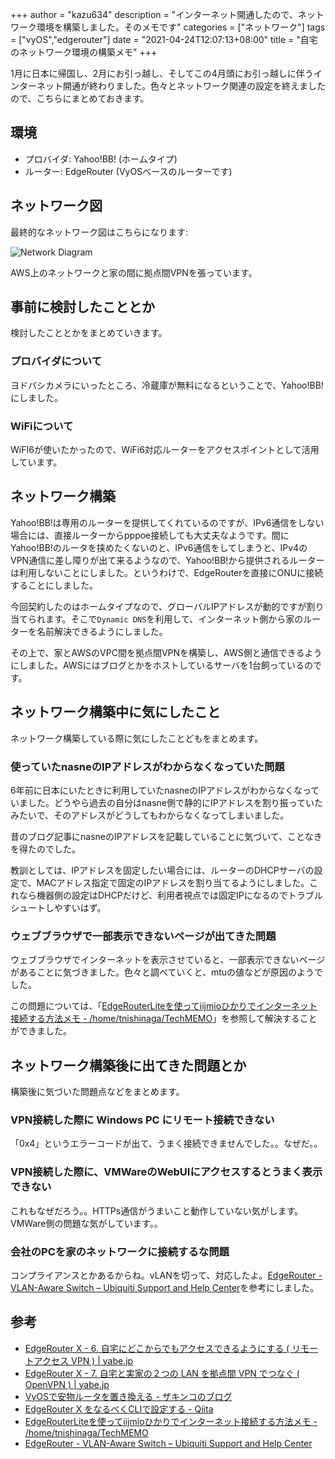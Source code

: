 +++
author = "kazu634"
description = "インターネット開通したので、ネットワーク環境を構築しました。そのメモです"
categories = ["ネットワーク"]
tags = ["vyOS","edgerouter"]
date = "2021-04-24T12:07:13+08:00"
title = "自宅のネットワーク環境の構築メモ"
+++

1月に日本に帰国し、2月にお引っ越し、そしてこの4月頭にお引っ越しに伴うインターネット開通が終わりました。色々とネットワーク関連の設定を終えましたので、こちらにまとめておきます。

## 環境
- プロバイダ: Yahoo!BB! (ホームタイプ)
- ルーター: EdgeRouter (VyOSベースのルーターです)

## ネットワーク図
最終的なネットワーク図はこちらになります:

![Network Diagram](https://farm66.staticflickr.com/65535/51106908638_e7e5f03c05_c.jpg)

AWS上のネットワークと家の間に拠点間VPNを張っています。

## 事前に検討したこととか
検討したこととかをまとめていきます。

### プロバイダについて
ヨドバシカメラにいったところ、冷蔵庫が無料になるということで、Yahoo!BB!にしました。

### WiFiについて
WiFI6が使いたかったので、WiFi6対応ルーターをアクセスポイントとして活用しています。

## ネットワーク構築
Yahoo!BB!は専用のルーターを提供してくれているのですが、IPv6通信をしない場合には、直接ルーターからpppoe接続しても大丈夫なようです。間にYahoo!BB!のルータを挟めたくないのと、IPv6通信をしてしまうと、IPv4のVPN通信に差し障りが出て来るようなので、Yahoo!BB!から提供されるルーターは利用しないことにしました。というわけで、EdgeRouterを直接にONUに接続することにしました。

今回契約したのはホームタイプなので、グローバルIPアドレスが動的ですが割り当てられます。そこで`Dynamic DNS`を利用して、インターネット側から家のルーターを名前解決できるようにしました。

その上で、家とAWSのVPC間を拠点間VPNを構築し、AWS側と通信できるようにしました。AWSにはブログとかをホストしているサーバを1台飼っているのです。

## ネットワーク構築中に気にしたこと
ネットワーク構築している際に気にしたことどもをまとめます。

### 使っていたnasneのIPアドレスがわからなくなっていた問題
6年前に日本にいたときに利用していたnasneのIPアドレスがわからなくなっていました。どうやら過去の自分はnasne側で静的にIPアドレスを割り振っていたみたいで、そのアドレスがどうしてもわからなくなってしまいました。

昔のブログ記事にnasneのIPアドレスを記載していることに気づいて、ことなきを得たのでした。

教訓としては、IPアドレスを固定したい場合には、ルーターのDHCPサーバの設定で、MACアドレス指定で固定のIPアドレスを割り当てるようにしました。これなら機器側の設定はDHCPだけど、利用者視点では固定IPになるのでトラブルシュートしやすいはず。

### ウェブブラウザで一部表示できないページが出てきた問題
ウェブブラウザでインターネットを表示させていると、一部表示できないページがあることに気づきました。色々と調べていくと、mtuの値などが原因のようでした。

この問題については、「[EdgeRouterLiteを使ってiijmioひかりでインターネット接続する方法メモ - /home/tnishinaga/TechMEMO](https://tnishinaga.hatenablog.com/entry/2015/05/07/035448)」を参照して解決することができました。

## ネットワーク構築後に出てきた問題とか
構築後に気づいた問題点などをまとめます。

### VPN接続した際に Windows PC にリモート接続できない
「0x4」というエラーコードが出て、うまく接続できませんでした。。なぜだ。。

### VPN接続した際に、VMWareのWebUIにアクセスするとうまく表示できない
これもなぜだろう。。HTTPs通信がうまいこと動作していない気がします。VMWare側の問題な気がしています。。

### 会社のPCを家のネットワークに接続するな問題
コンプライアンスとかあるからね。vLANを切って、対応したよ。[EdgeRouter - VLAN-Aware Switch &ndash; Ubiquiti Support and Help Center](https://help.ui.com/hc/en-us/articles/115012700967-EdgeRouter-VLAN-Aware-Switch)を参考にしました。

## 参考
- [EdgeRouter X - 6. 自宅にどこからでもアクセスできるようにする ( リモートアクセス VPN ) | yabe.jp](https://yabe.jp/gadgets/edgerouter-x-06-l2tp/)
- [EdgeRouter X - 7. 自宅と実家の２つの LAN を拠点間 VPN でつなぐ ( OpenVPN ) | yabe.jp](https://yabe.jp/gadgets/edgerouter-x-07-site-to-site-openvpn/)
- [VyOSで安物ルータを置き換える - ザキンコのブログ](https://zakinco.hatenablog.com/entry/2018/11/20/171717)
- [EdgeRouter X をなるべくCLIで設定する - Qiita](https://qiita.com/maiani/items/08dbfbd9e6663da86079#firewall%E3%81%AE%E8%A8%AD%E5%AE%9A)
- [EdgeRouterLiteを使ってiijmioひかりでインターネット接続する方法メモ - /home/tnishinaga/TechMEMO](https://tnishinaga.hatenablog.com/entry/2015/05/07/035448)
- [EdgeRouter - VLAN-Aware Switch &ndash; Ubiquiti Support and Help Center](https://help.ui.com/hc/en-us/articles/115012700967-EdgeRouter-VLAN-Aware-Switch)
